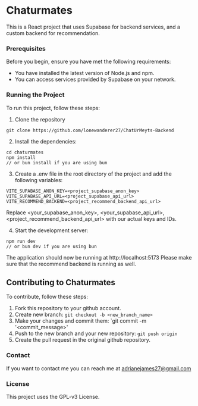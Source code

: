 # Chaturmates

This is a React project that uses Supabase for backend services, and a custom backend for recommendation.

### Prerequisites

Before you begin, ensure you have met the following requirements:
- You have installed the latest version of Node.js and npm.
- You can access services provided by Supabase on your network.

### Running the Project

To run this project, follow these steps:

1. Clone the repository

```
git clone https://github.com/lonewanderer27/ChatUrMeyts-Backend
```

2. Install the dependencies:
```
cd chaturmates
npm install
// or bun install if you are using bun
```

3. Create a .env file in the root directory of the project and add the following variables:
```
VITE_SUPABASE_ANON_KEY=<project_supabase_anon_key>
VITE_SUPABASE_API_URL=<project_supabase_api_url>
VITE_RECOMMEND_BACKEND=<project_recommend_backend_api_url>
```

Replace <your_supabase_anon_key>, <your_supabase_api_url>, <project_recommend_backend_api_url> with our actual keys and IDs.

4. Start the development server:
```
npm run dev
// or bun dev if you are using bun
```
The application should now be running at http://localhost:5173
Please make sure that the recommend backend is running as well.


## Contributing to Chaturmates

To contribute, follow these steps:
1. Fork this repository to your github account.
2. Create new branch: `git checkout -b <new_branch_name>`
3. Make your changes and commit them: `git commit -m '<commit_message>'
4. Push to the new branch and your new repository: `git push origin`
5. Create the pull request in the original github repository.

### Contact
If you want to contact me you can reach me at adrianejames27@gmail.com

### License
This project uses the GPL-v3 License.
